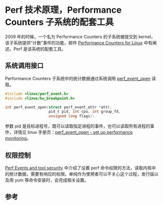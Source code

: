 # Perf 技术原理，Performance Counters 子系统的配套工具

2009 年的时候，一个名为 Performance Counters 的子系统被提交到 kernel，该子系统提供“计数”事件的功能，邮件 [Performance Counters for Linux][1] 中有阐述。Perf 是该系统的配套工具。

## 系统调用接口

Performance Counters 子系统中的统计数据通过系统调用 [perf_event_open][2] 读取。

```c
#include <linux/perf_event.h>
#include <linux/hw_breakpoint.h>

int perf_event_open(struct perf_event_attr *attr,
                    pid_t pid, int cpu, int group_fd,
                    unsigned long flags);
```

参数 pid 是目标进程号，既可以读取指定进程的事件，也可以读取所有进程的事件，详情见 linux 手册页：[perf_event_open - set up performance monitoring][2]。

## 权限控制

[Perf Events and tool security][3] 中介绍了设置 perf 命令权限的方法，读取内核中的统计数据，需要有响应的权限。单纯作为使用者可以不关心这个过程，发行版以及用 yum 等命令安装时，会完成相关设置。

## 参考

[1]: https://lwn.net/Articles/337493/ "Performance Counters for Linux"
[2]: http://man7.org/linux/man-pages/man2/perf_event_open.2.html "perf_event_open - set up performance monitoring"
[3]: https://www.kernel.org/doc/html/latest/admin-guide/perf-security.html "Perf Events and tool security"
